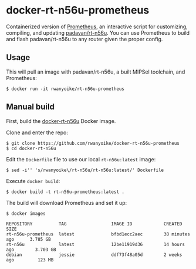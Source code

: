 # docker-rt-n56u-prometheus

Containerized version of [Prometheus](http://prometheus.freize.net/), an interactive script for customizing, compiling, and updating [padavan/rt-n56u](https://bitbucket.org/padavan/rt-n56u). You can use Prometheus to build and flash padavan/rt-n56u to any router given the proper config.

## Usage

This will pull an image with padavan/rt-n56u, a built MIPSel toolchain, and Prometheus:

    $ docker run -it rwanyoike/rt-n56u-prometheus

## Manual build

First, build the [docker-rt-n56u](https://github.com/rwanyoike/docker-rt-n56u) Docker image.

Clone and enter the repo:

    $ git clone https://github.com/rwanyoike/docker-rt-n56u-prometheus
    $ cd docker-rt-n56u

Edit the `Dockerfile` file to use our local `rt-n56u:latest` image:

    $ sed -i'' 's/rwanyoike\/rt-n56u/rt-n56u:latest/' Dockerfile

Execute `docker build`:

    $ docker build -t rt-n56u-prometheus:latest .

The build will download Prometheus and set it up:

    $ docker images

    REPOSITORY          TAG                 IMAGE ID            CREATED             SIZE
    rt-n56u-prometheus  latest              bfbd1ecc2aec        38 minutes ago      3.785 GB
    rt-n56u             latest              12be11919d36        14 hours ago        3.703 GB
    debian              jessie              ddf73f48a05d        2 weeks ago         123 MB
